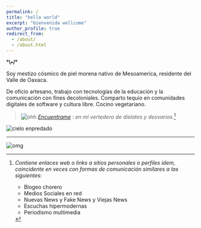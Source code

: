 ```yaml
---
permalink: /
title: "hello world"
excerpt: "bienvenida wellcome"
author_profile: true
redirect_from: 
  - /about/
  - /about.html
---
```


__°\•/°__

Soy mestizo cósmico de piel morena nativo de Mesoamerica, residente del Valle de Oaxaca.

De oficio artesano, trabajo con tecnologías de la educación y la comunicación con fines decoloniales. Comparto tequio en comunidades digitales de software y cultura libre. Cocino vegetariano.

> ![ohh](https://web.archive.org/web/20091027042652/http://www.geocities.com/neda97a/tn_arrow33.gif) _[Encuentrame](/io/quien)_ : _en mi vertedero de dislates y desvaríos._[^1]

<img src='/io/images/suelopiedritas_001.jpg' alt='cielo enpredado'>


---

[^1]: _Contiene enlaces web o links a sitios personales o perfiles idem, coincidente en veces con formas de comunicación similares a las siguientes:_

	- Blogeo chorero
	- Medios Sociales en red
	- Nuevas News y Fake News y Viejas News
	- Escuchas hipermodernas
	- Periodismo multimedia

![omg](https://lab.dyne.org/vlax?action=AttachFile&do=get&target=omgYoure_ddd.gif)
